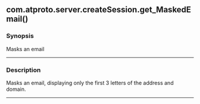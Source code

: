 com.atproto.server.createSession.get_MaskedEmail()
--------------------------------------------------




### Synopsis
Masks an email



---


### Description

Masks an email, displaying only the first 3 letters of the address and domain.



---
